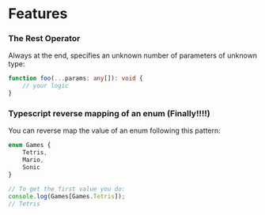 # Features

### The Rest Operator
Always at the end, specifies an unknown number of parameters of unknown type:
```typescript
function foo(...params: any[]): void {
    // your logic
}
```

### Typescript reverse mapping of an enum (Finally!!!!)
You can reverse map the value of an enum following this pattern:
```typescript
enum Games {
    Tetris,
    Mario,
    Sonic
}

// To get the first value you do:
console.log(Games[Games.Tetris]);
// Tetris
```
